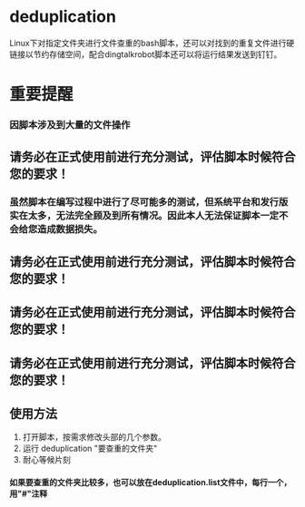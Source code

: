 # deduplication  
Linux下对指定文件夹进行文件查重的bash脚本，还可以对找到的重复文件进行硬链接以节约存储空间，配合dingtalkrobot脚本还可以将运行结果发送到钉钉。  
  
# 重要提醒
### 因脚本涉及到大量的文件操作
## 请务必在正式使用前进行充分测试，评估脚本时候符合您的要求！
### 
### 虽然脚本在编写过程中进行了尽可能多的测试，但系统平台和发行版实在太多，无法完全顾及到所有情况。因此本人无法保证脚本一定不会给您造成数据损失。
## 请务必在正式使用前进行充分测试，评估脚本时候符合您的要求！
## 请务必在正式使用前进行充分测试，评估脚本时候符合您的要求！
## 请务必在正式使用前进行充分测试，评估脚本时候符合您的要求！

## 使用方法
1. 打开脚本，按需求修改头部的几个参数。
2. 运行 deduplication "要查重的文件夹"
3. 耐心等候片刻
#### 如果要查重的文件夹比较多，也可以放在deduplication.list文件中，每行一个，用"#"注释
